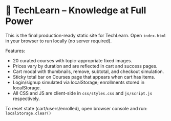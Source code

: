 # 🚀 TechLearn – Knowledge at Full Power

This is the final production-ready static site for TechLearn.
Open `index.html` in your browser to run locally (no server required).

Features:
- 20 curated courses with topic-appropriate fixed images.
- Prices vary by duration and are reflected in cart and success pages.
- Cart modal with thumbnails, remove, subtotal, and checkout simulation.
- Sticky total bar on Courses page that appears when cart has items.
- Login/signup simulated via localStorage; enrollments stored in localStorage.
- All CSS and JS are client-side in `css/styles.css` and `js/script.js` respectively.

To reset state (cart/users/enrolled), open browser console and run:
`localStorage.clear()`
